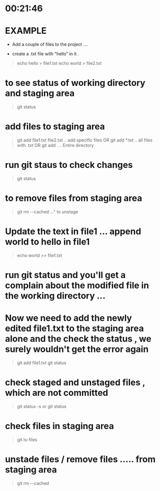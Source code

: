 # 00:21:46
# EXAMPLE 
- Add a couple of files to the project .... 

- create a .txt file with "hello" in it .
> echo hello > file1.txt 
> echo world > file2.txt 

# to see status of working directory and staging area 
> git status

# add files to staging area 

> git add file1.txt file2.txt      .. add specific files 
OR 
> git add *.txt          .. all files with .txt
OR 
> git add .              .. Entire directory 

# run git staus to check changes 

> git status

# to remove files from staging area 

>git rm  --cached <file>..." to unstage

# Update the text in file1 ... append world to hello in file1 

> echo world >> file1.txt

# run git status and you'll get a complain about the modified file in the working directory ... 

# Now we need to add the newly edited file1.txt to the staging area alone and the check the status , we surely wouldn't get the error again 

> git add file1.txt 
> git status 






# check staged and unstaged files , which are not committed 
> git status -s
or
> git status 


# check files in staging area  
> git ls-files


# unstade files / remove files     ..... from staging area
>git rm  --cached <file>








